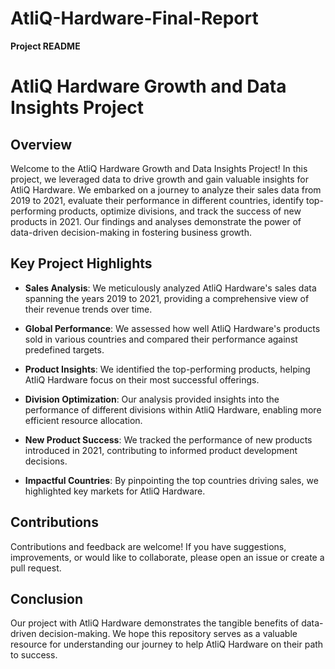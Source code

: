 # AtliQ-Hardware-Final-Report
**Project README**

# AtliQ Hardware Growth and Data Insights Project

## Overview

Welcome to the AtliQ Hardware Growth and Data Insights Project! In this project, we leveraged data to drive growth and gain valuable insights for AtliQ Hardware. We embarked on a journey to analyze their sales data from 2019 to 2021, evaluate their performance in different countries, identify top-performing products, optimize divisions, and track the success of new products in 2021. Our findings and analyses demonstrate the power of data-driven decision-making in fostering business growth.

## Key Project Highlights

- **Sales Analysis**: We meticulously analyzed AtliQ Hardware's sales data spanning the years 2019 to 2021, providing a comprehensive view of their revenue trends over time.

- **Global Performance**: We assessed how well AtliQ Hardware's products sold in various countries and compared their performance against predefined targets.

- **Product Insights**: We identified the top-performing products, helping AtliQ Hardware focus on their most successful offerings.

- **Division Optimization**: Our analysis provided insights into the performance of different divisions within AtliQ Hardware, enabling more efficient resource allocation.

- **New Product Success**: We tracked the performance of new products introduced in 2021, contributing to informed product development decisions.

- **Impactful Countries**: By pinpointing the top countries driving sales, we highlighted key markets for AtliQ Hardware.


## Contributions

Contributions and feedback are welcome! If you have suggestions, improvements, or would like to collaborate, please open an issue or create a pull request.

## Conclusion

Our project with AtliQ Hardware demonstrates the tangible benefits of data-driven decision-making. We hope this repository serves as a valuable resource for understanding our journey to help AtliQ Hardware on their path to success.
